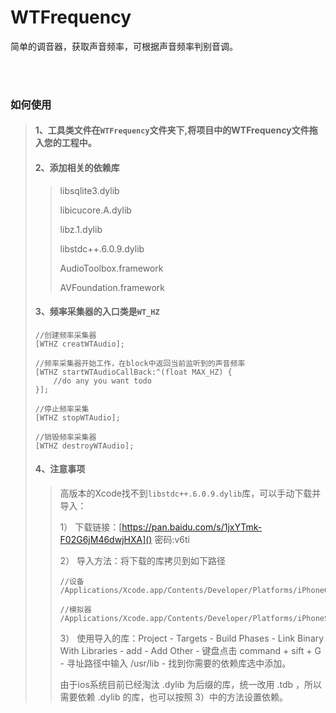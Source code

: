 # WTFrequency
简单的调音器，获取声音频率，可根据声音频率判别音调。

<br>
<br>

### 如何使用

> #### 1、工具类文件在`WTFrequency`文件夹下,将项目中的WTFrequency文件拖入您的工程中。
>
> #### 2、添加相关的依赖库
> 
>> libsqlite3.dylib
>> 
>> libicucore.A.dylib
>> 
>> libz.1.dylib
>> 
>> libstdc++.6.0.9.dylib
>> 
>> AudioToolbox.framework
>> 
>> AVFoundation.framework
>> 
>
> #### 3、频率采集器的入口类是`WT_HZ`
> 
> ```
> //创建频率采集器
> [WTHZ creatWTAudio];
> 
> //频率采集器开始工作，在block中返回当前监听到的声音频率
> [WTHZ startWTAudioCallBack:^(float MAX_HZ) {
>     //do any you want todo
> }];
> 
> //停止频率采集
> [WTHZ stopWTAudio];
> 
> //销毁频率采集器
> [WTHZ destroyWTAudio];
> 
> ```
> 
> #### 4、注意事项
>> 
>> 高版本的Xcode找不到`libstdc++.6.0.9.dylib`库，可以手动下载并导入：
>> 
>> 1） 下载链接：[https://pan.baidu.com/s/1jxYTmk-F02G6jM46dwjHXA]()  密码:v6ti
>> 
>> 2） 导入方法：将下载的库拷贝到如下路径
>> 
>> ```
>> //设备
>> /Applications/Xcode.app/Contents/Developer/Platforms/iPhoneOS.platform/Developer/SDKs/iPhoneOS.sdk/usr/lib/
>> 
>> //模拟器
>> /Applications/Xcode.app/Contents/Developer/Platforms/iPhoneSimulator.platform/Developer/SDKs/iPhoneSimulator.sdk/usr/lib/
>> ```
>> 
>> 3） 使用导入的库：Project - Targets - Build Phases - Link Binary With Libraries - add - Add Other - 键盘点击 command + sift + G - 寻址路径中输入 /usr/lib - 找到你需要的依赖库选中添加。
>> 
>> 由于ios系统目前已经淘汰 .dylib 为后缀的库，统一改用 .tdb ，所以需要依赖 .dylib 的库，也可以按照 3）中的方法设置依赖。